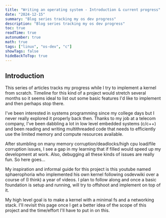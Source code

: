 ```yaml
---
title: "Writing an operating system - Introduction & current progress"
date: "2024-12-15"
summary: "Blog series tracking my os dev progress"
description: "Blog series tracking my os dev progress"
toc: true
readTime: true
autonumber: true
math: true
tags: ["linux", "os-dev", "c"]
showTags: false
hideBackToTop: true
---
```


## Introduction

This series of articles tracks my progress while I try to implement a kernel from scratch. Timeline for this kind of a project would stretch several months so it seems ideal to list out some basic features I'd like to implement and then perhaps stop there.

I've been interested in systems programming since my college days but I never really explored it properly back then. Thanks to my job at a telecom company, I've been dabbling a lot in low level embedded systems (c/c++) and been reading and writing multithreaded code that needs to efficiently use the limited memory and compute resources available.

After stumbling on many memory corruption/deadlocks/high cpu load/file corruption issues, I see a gap in my learning that if filled would speed up my development at work. Also, debugging all these kinds of issues are really fun. So here goes...

My inspiration and informal guide for this project is this youtube named sphaerophoria who implemented his own kernel following osdevwiki over a course of (I think) a year of videos. I plan to follow along and once a basic foundation is setup and running, will try to offshoot and implement on top of it.

My high level goal is to make a kernel with a minimal fs and a networking stack. I'll revisit this page once I get a better idea of the scope of this project and the time/effort I'll have to put in on this.

